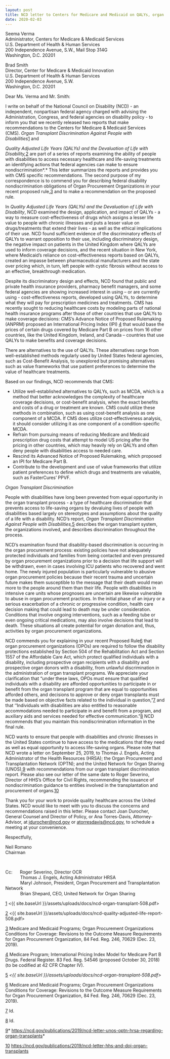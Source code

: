 ```yaml
---
layout: post
title: NCD letter to Centers for Medicare and Medicaid on QALYs, organ transplants
date: 2020-02-03
---
```

Seema Verma\
Administrator, Centers for Medicare & Medicaid Services\
U.S. Department of Health & Human Services\
200 Independence Avenue, S.W., Mail Stop 314G\
Washington, D.C. 20201   

Brad Smith\
Director, Center for Medicare & Medicaid Innovation\
U.S. Department of Health & Human Services\
200 Independence Avenue, S.W.\
Washington, D.C. 20201

Dear Ms. Verma and Mr. Smith:

I write on behalf of the National Council on Disability (NCD) - an independent, nonpartisan federal agency charged with advising the Administration, Congress, and federal agencies on disability policy - to inform you that we recently released two reports that make recommendations to the Centers for Medicare & Medicaid Services (CMS). *Organ Transplant Discrimination Against People with Disabilities*[1](https://ncd.gov/publications/2020/ncd-letter-centers-medicare-and-medicaid-qalys-organ-transplants#_ftn1) and

*Quality Adjusted Life Years (QALYs) and the Devaluation of Life with Disability,*[2](https://ncd.gov/publications/2020/ncd-letter-centers-medicare-and-medicaid-qalys-organ-transplants#_ftn2) are part of a series of reports examining the ability of people with disabilities to access necessary healthcare and life-saving treatments an identifying actions that federal agencies can make to ensure nondiscrimination*.* This letter summarizes the reports and provides you with CMS specific recommendations. The second purpose of my correspondence is to commend you for describing federal disability nondiscrimination obligations of Organ Procurement Organizations in your recent proposed rule,[3](https://ncd.gov/publications/2020/ncd-letter-centers-medicare-and-medicaid-qalys-organ-transplants#_ftn3) and to make a recommendation on the proposed rule.

In *Quality Adjusted Life Years (QALYs) and the Devaluation of Life with Disability*, NCD examined the design, application, and impact of QALYs - a way to measure cost-effectiveness of drugs which assigns a lesser life value to people with chronic illnesses and puts a lesser value on drugs/treatments that extend their lives - as well as the ethical implications of their use. NCD found sufficient evidence of the discriminatory effects of QALYs to warrant opposition to their use, including discriminatory design, the negative impact on patients in the United Kingdom where QALYs are used to inform coverage decisions, and the recent situation in New York, where Medicaid’s reliance on cost-effectiveness reports based on QALYs, created an impasse between pharmaceutical manufacturers and the state over pricing which, in turn, left people with cystic fibrosis without access to an effective, breakthrough medication.

Despite its discriminatory design and effects, NCD found that public and private health insurance providers, pharmacy benefit managers, and some federal agencies are showing increased interest in using – or are currently using - cost-effectiveness reports, developed using QALYs, to determine what they will pay for prescription medicines and treatments. CMS has recently sought to reducing healthcare costs by modeling parts of national health insurance programs after those of other countries that use QALYs to make coverage decisions: CMS’s Advance Notice of Proposed Rulemaking (ANPRM) proposed an International Pricing Index (IPI) [4](https://ncd.gov/publications/2020/ncd-letter-centers-medicare-and-medicaid-qalys-organ-transplants#_ftn4) that would base the prices of certain drugs covered by Medicare Part B on prices from 16 other countries, like the United Kingdom, Ireland, and Canada – countries that use QALYs to make benefits and coverage decisions.  

There are alternatives to the use of QALYs. These alternatives range from well-established methods regularly used by United States federal agencies, such as Cost-Benefit Analysis, to unexplored but promising alternatives such as value frameworks that use patient preferences to determine the value of healthcare treatments.

Based on our findings, NCD recommends that CMS:

* Utilize well-established alternatives to QALYs, such as MCDA, which is a method that better acknowledges the complexity of healthcare coverage decisions, or cost-benefit analysis, when the exact benefits and costs of a drug or treatment are known. CMS could utilize these methods in combination, such as using cost-benefit analysis as one component of a MCDA. If CMS does utilize cost-effectiveness analysis, it should consider utilizing it as one component of a condition-specific MCDA.
* Refrain from pursuing means of reducing Medicare and Medicaid prescription drug costs that attempt to model US pricing after the pricing in other countries, which may heavily rely on QALYs and often deny people with disabilities access to needed care.
* Rescind its Advanced Notice of Proposed Rulemaking, which proposed an IPI for Medicare Part B.
* Contribute to the development and use of value frameworks that utilize patient preferences to define which drugs and treatments are valuable, such as FasterCures’ PPVF.

*Organ Transplant Discrimination*

People with disabilities have long been prevented from equal opportunity in the organ transplant process - a type of healthcare discrimination that prevents access to life-saving organs by devaluing lives of people with disabilities based largely on stereotypes and assumptions about the quality of a life with a disability. NCD’s report, *Organ Transplant Discrimination Against People with Disabilities,*[5](https://ncd.gov/publications/2020/ncd-letter-centers-medicare-and-medicaid-qalys-organ-transplants#_ftn5) describes the organ transplant system, the organizations involved, and describes discrimination throughout the process.

NCD’s examination found that disability-based discrimination is occurring in the organ procurement process: existing policies have not adequately protected individuals and families from being contacted and even pressured by organ procurement organizations prior to a decision that life support will be withdrawn, even in cases involving ICU patients who recovered and went home. The newly injured population is particularly vulnerable to abusive organ procurement policies because their recent trauma and uncertain future makes them susceptible to the message that their death would mean more to the people around them than their life. People with disabilities in intensive care units whose prognoses are uncertain are likewise vulnerable to abuse in organ procurement practices. In the initial phase of an injury or a serious exacerbation of a chronic or progressive condition, health care decision making that could lead to death may be under consideration. Conditions that involve ongoing interventions, such as a feeding tube or even ongoing critical medications, may also involve decisions that lead to death. These situations all create potential for organ donation and, thus, activities by organ procurement organizations.

NCD commends you for explaining in your recent Proposed Rule[6](https://ncd.gov/publications/2020/ncd-letter-centers-medicare-and-medicaid-qalys-organ-transplants#_ftn6) that organ procurement organizations (OPOs) are required to follow the disability protections established by Section 504 of the Rehabilitation Act and Section 1557 of the Affordable Care Act, which protect qualified individuals with a disability, including prospective organ recipients with a disability and prospective organ donors with a disability, from unlawful discrimination in the administration of organ transplant programs. We appreciate your clarification that “under these laws, OPOs must ensure that qualified individuals with a disability are afforded opportunities to participate in or benefit from the organ transplant program that are equal to opportunities afforded others, and decisions to approve or deny organ transplants must be made based on objective facts related to the individual in question,”[7](https://ncd.gov/publications/2020/ncd-letter-centers-medicare-and-medicaid-qalys-organ-transplants#_ftn7) and that ‘‘Individuals with disabilities are also entitled to reasonable accommodations needed to participate in and benefit from a program, and auxiliary aids and services needed for effective communication.”[8](https://ncd.gov/publications/2020/ncd-letter-centers-medicare-and-medicaid-qalys-organ-transplants#_ftn8) NCD recommends that you maintain this nondiscrimination information in the final rule.

NCD wants to ensure that people with disabilities and chronic illnesses in the United States continue to have access to the medications that they need as well as equal opportunity to access life-saving organs. Please note that NCD wrote a letter on September 25, 2019, to Thomas J. Engels, Acting Administrator of the Health Resources (HRSA); the Organ Procurement and Transplantation Network (OPTN); and the United Network for Organ Sharing (UNOS),[9](https://ncd.gov/publications/2020/ncd-letter-centers-medicare-and-medicaid-qalys-organ-transplants#_ftn9) with recommendations from our organ transplant discrimination report. Please also see our letter of the same date to Roger Severino, Director of HHS’s Office for Civil Rights, recommending the issuance of nondiscrimination guidance to entities involved in the transplantation and procurement of organs.[10](https://ncd.gov/publications/2020/ncd-letter-centers-medicare-and-medicaid-qalys-organ-transplants#_ftn10)

Thank you for your work to provide quality healthcare across the United States. NCD would like to meet with you to discuss the concerns and recommendations raised in this letter. Please contact Joan Durocher, General Counsel and Director of Policy, or Ana Torres-Davis, Attorney-Advisor, at [jdurocher@ncd.gov](mailto:jdurocher@ncd.gov) or [atorresdavis@ncd.gov](mailto:atorresdavis@ncd.gov), to schedule a meeting at your convenience.

Respectfully,

Neil Romano\
Chairman

 

Cc:      Roger Severino, Director OCR\
            Thomas J. Engels, Acting Administrator HRSA\
            Maryl Johnson, President, Organ Procurement and Transplantation Network\
            Brian Shepard, CEO, United Network for Organ Sharing



[1](https://ncd.gov/publications/2020/ncd-letter-centers-medicare-and-medicaid-qalys-organ-transplants#_ftnref1) <{{ site.baseUrl }}/assets/uploads/docs/ncd-organ-transplant-508.pdf>

[2](https://ncd.gov/publications/2020/ncd-letter-centers-medicare-and-medicaid-qalys-organ-transplants#_ftnref2) <{{ site.baseUrl }}/assets/uploads/docs/ncd-quality-adjusted-life-report-508.pdf>

[3](https://ncd.gov/publications/2020/ncd-letter-centers-medicare-and-medicaid-qalys-organ-transplants#_ftnref3) Medicare and Medicaid Programs; Organ Procurement Organizations Conditions for Coverage: Revisions to the Outcome Measure Requirements for Organ Procurement Organization, 84 Fed. Reg. 246, 70629 (Dec. 23, 2019).

[4](https://ncd.gov/publications/2020/ncd-letter-centers-medicare-and-medicaid-qalys-organ-transplants#_ftnref4) Medicare Program; International Pricing Index Model for Medicare Part B Drugs. Federal Register. 83 Fed. Reg. 54546 (proposed October 30, 2018) (to be codified at 42 CFR Chapter IV).

[5](https://ncd.gov/publications/2020/ncd-letter-centers-medicare-and-medicaid-qalys-organ-transplants#_ftnref5) *<{{ site.baseUrl }}/assets/uploads/docs/ncd-organ-transplant-508.pdf>*

[6](https://ncd.gov/publications/2020/ncd-letter-centers-medicare-and-medicaid-qalys-organ-transplants#_ftnref6) Medicare and Medicaid Programs; Organ Procurement Organizations Conditions for Coverage: Revisions to the Outcome Measure Requirements for Organ Procurement Organization, 84 Fed. Reg. 246, 70629 (Dec. 23, 2019).

[7](https://ncd.gov/publications/2020/ncd-letter-centers-medicare-and-medicaid-qalys-organ-transplants#_ftnref7) Id.

[8](https://ncd.gov/publications/2020/ncd-letter-centers-medicare-and-medicaid-qalys-organ-transplants#_ftnref8) Id.

[9](https://ncd.gov/publications/2020/ncd-letter-centers-medicare-and-medicaid-qalys-organ-transplants#_ftnref9)* <https://ncd.gov/publications/2019/ncd-letter-unos-optn-hrsa-regarding-organ-transplants>*

[10](https://ncd.gov/publications/2020/ncd-letter-centers-medicare-and-medicaid-qalys-organ-transplants#_ftnref10) <https://ncd.gov/publications/2019/ncd-letter-hhs-and-doj-organ-transplants>
